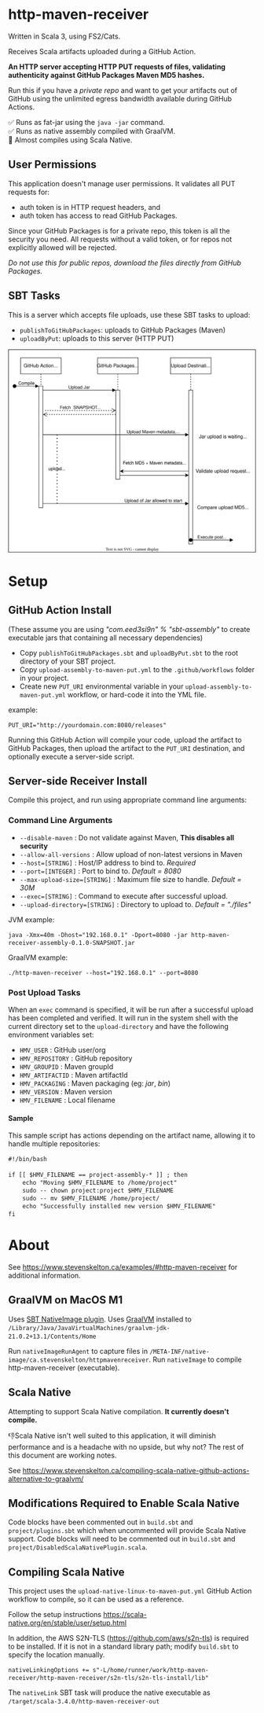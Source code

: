 # http-maven-receiver

Written in Scala 3, using FS2/Cats.

Receives Scala artifacts uploaded during a GitHub Action.

**An HTTP server accepting HTTP PUT requests of files, validating authenticity against GitHub Packages Maven MD5
hashes.**

Run this if you have a *private repo* and want to get your artifacts out of GitHub using the unlimited egress bandwidth
available during GitHub Actions.

✅ Runs as fat-jar using the `java -jar` command.  
✅ Runs as native assembly compiled with GraalVM.  
🚫 Almost compiles using Scala Native.  

## User Permissions

This application doesn't manage user permissions. It validates all PUT requests for:

- auth token is in HTTP request headers, and
- auth token has access to read GitHub Packages.

Since your GitHub Packages is for a private repo, this token is all the security you need.
All requests without a valid token, or for repos not explicitly allowed will be rejected.

*Do not use this for public repos, download the files directly from GitHub Packages.*

## SBT Tasks

This is a server which accepts file uploads, use these SBT tasks to upload:

- `publishToGitHubPackages`: uploads to GitHub Packages (Maven)
- `uploadByPut`: uploads to this server (HTTP PUT)

![Request Flow](./requests.drawio.svg)

# Setup

## GitHub Action Install

(These assume you are using _"com.eed3si9n" % "sbt-assembly"_ to create executable jars that containing all necessary
dependencies)

- Copy `publishToGitHubPackages.sbt` and `uploadByPut.sbt` to the root directory of your SBT project.
- Copy `upload-assembly-to-maven-put.yml` to the `.github/workflows` folder in your project.
- Create new `PUT_URI` environmental variable in your `upload-assembly-to-maven-put.yml` workflow, or hard-code it into
  the YML file.

example:
```shell
PUT_URI="http://yourdomain.com:8080/releases"
```

Running this GitHub Action will compile your code, upload the artifact to GitHub Packages, then upload the artifact to
the `PUT_URI` destination, and optionally execute a server-side script.

## Server-side Receiver Install

Compile this project, and run using appropriate command line arguments:

### Command Line Arguments

- `--disable-maven` : Do not validate against Maven, **This disables all security**
- `--allow-all-versions` : Allow upload of non-latest versions in Maven
- `--host=[STRING]` : Host/IP address to bind to.  _Required_
- `--port=[INTEGER]` : Port to bind to. _Default = 8080_
- `--max-upload-size=[STRING]` : Maximum file size to handle. _Default = 30M_
- `--exec=[STRING]` : Command to execute after successful upload.
- `--upload-directory=[STRING]` : Directory to upload to. _Default = "./files"_

JVM example:

```shell
java -Xmx=40m -Dhost="192.168.0.1" -Dport=8080 -jar http-maven-receiver-assembly-0.1.0-SNAPSHOT.jar
```

GraalVM example:

```shell
./http-maven-receiver --host="192.168.0.1" --port=8080
```

### Post Upload Tasks

When an `exec` command is specified, it will be run after a successful upload has been completed and verified.
It will run in the system shell with the current directory set to the `upload-directory` and have the following
environment variables set:

- `HMV_USER` : GitHub user/org
- `HMV_REPOSITORY` : GitHub repository
- `HMV_GROUPID` :  Maven groupId
- `HMV_ARTIFACTID` :  Maven artifactId
- `HMV_PACKAGING` :  Maven packaging (eg: _jar_, _bin_)
- `HMV_VERSION` :  Maven version
- `HMV_FILENAME` :  Local filename

#### Sample

This sample script has actions depending on the artifact name, allowing it to handle multiple repositories:

```shell
#!/bin/bash

if [[ $HMV_FILENAME == project-assembly-* ]] ; then
    echo "Moving $HMV_FILENAME to /home/project"
    sudo -- chown project:project $HMV_FILENAME
    sudo -- mv $HMV_FILENAME /home/project/
    echo "Successfully installed new version $HMV_FILENAME"
fi
```

# About

See https://www.stevenskelton.ca/examples/#http-maven-receiver for additional information.

## GraalVM on MacOS M1

Uses [SBT NativeImage plugin](https://github.com/scalameta/sbt-native-image).
Uses [GraalVM](https://www.graalvm.org/downloads/) installed
to `/Library/Java/JavaVirtualMachines/graalvm-jdk-21.0.2+13.1/Contents/Home`

Run `nativeImageRunAgent` to capture files in `/META-INF/native-image/ca.stevenskelton/httpmavenreceiver`.
Run `nativeImage` to compile http-maven-receiver (executable).

## Scala Native

Attempting to support Scala Native compilation.  **It currently doesn't compile.**

👎Scala Native isn't well suited to this application, it will diminish performance and is a headache with no upside,
but why not? The rest of this document are working notes.

See https://www.stevenskelton.ca/compiling-scala-native-github-actions-alternative-to-graalvm/

## Modifications Required to Enable Scala Native

Code blocks have been commented out in `build.sbt` and `project/plugins.sbt` which when uncommented will provide Scala
Native support.
Code blocks will need to be commented out in `build.sbt` and `project/DisabledScalaNativePlugin.scala`.

## Compiling Scala Native

This project uses the `upload-native-linux-to-maven-put.yml` GitHub Action workflow to compile, so it can be used as a
reference.

Follow the setup instructions https://scala-native.org/en/stable/user/setup.html

In addition, the AWS S2N-TLS (https://github.com/aws/s2n-tls) is required to be installed.
If it is not in a standard library path; modify `build.sbt` to specify the location manually.

```
nativeLinkingOptions += s"-L/home/runner/work/http-maven-receiver/http-maven-receiver/s2n-tls/s2n-tls-install/lib"
```

The `nativeLink` SBT task will produce the native executable as `/target/scala-3.4.0/http-maven-receiver-out`
